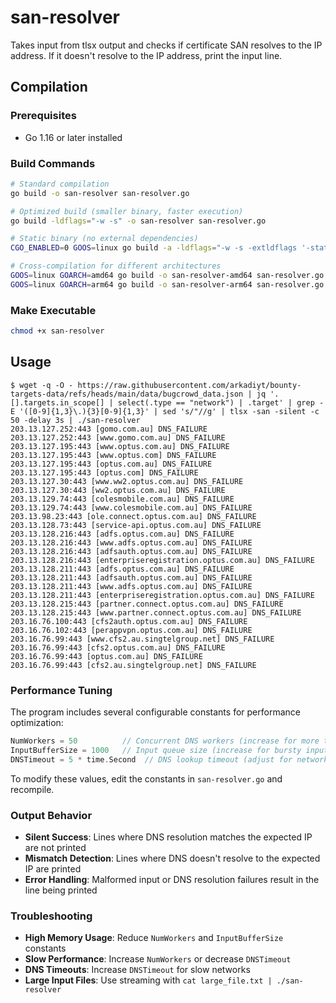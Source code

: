 # san-resolver
Takes input from tlsx output and checks if certificate SAN resolves to the IP address. If it doesn't resolve to the IP address, print the input line.

## Compilation

### Prerequisites
- Go 1.16 or later installed

### Build Commands

```bash
# Standard compilation
go build -o san-resolver san-resolver.go

# Optimized build (smaller binary, faster execution)
go build -ldflags="-w -s" -o san-resolver san-resolver.go

# Static binary (no external dependencies)
CGO_ENABLED=0 GOOS=linux go build -a -ldflags="-w -s -extldflags '-static'" -o san-resolver san-resolver.go

# Cross-compilation for different architectures
GOOS=linux GOARCH=amd64 go build -o san-resolver-amd64 san-resolver.go
GOOS=linux GOARCH=arm64 go build -o san-resolver-arm64 san-resolver.go
```

### Make Executable
```bash
chmod +x san-resolver
```

## Usage

```
$ wget -q -O - https://raw.githubusercontent.com/arkadiyt/bounty-targets-data/refs/heads/main/data/bugcrowd_data.json | jq '.[].targets.in_scope[] | select(.type == "network") | .target' | grep -E '([0-9]{1,3}\.){3}[0-9]{1,3}' | sed 's/"//g' | tlsx -san -silent -c 50 -delay 3s | ./san-resolver
203.13.127.252:443 [gomo.com.au] DNS_FAILURE
203.13.127.252:443 [www.gomo.com.au] DNS_FAILURE
203.13.127.195:443 [www.optus.com.au] DNS_FAILURE
203.13.127.195:443 [www.optus.com] DNS_FAILURE
203.13.127.195:443 [optus.com.au] DNS_FAILURE
203.13.127.195:443 [optus.com] DNS_FAILURE
203.13.127.30:443 [www.ww2.optus.com.au] DNS_FAILURE
203.13.127.30:443 [ww2.optus.com.au] DNS_FAILURE
203.13.129.74:443 [colesmobile.com.au] DNS_FAILURE
203.13.129.74:443 [www.colesmobile.com.au] DNS_FAILURE
203.13.98.23:443 [ole.connect.optus.com.au] DNS_FAILURE
203.13.128.73:443 [service-api.optus.com.au] DNS_FAILURE
203.13.128.216:443 [adfs.optus.com.au] DNS_FAILURE
203.13.128.216:443 [www.adfs.optus.com.au] DNS_FAILURE
203.13.128.216:443 [adfsauth.optus.com.au] DNS_FAILURE
203.13.128.216:443 [enterpriseregistration.optus.com.au] DNS_FAILURE
203.13.128.211:443 [adfs.optus.com.au] DNS_FAILURE
203.13.128.211:443 [adfsauth.optus.com.au] DNS_FAILURE
203.13.128.211:443 [www.adfs.optus.com.au] DNS_FAILURE
203.13.128.211:443 [enterpriseregistration.optus.com.au] DNS_FAILURE
203.13.128.215:443 [partner.connect.optus.com.au] DNS_FAILURE
203.13.128.215:443 [www.partner.connect.optus.com.au] DNS_FAILURE
203.16.76.100:443 [cfs2auth.optus.com.au] DNS_FAILURE
203.16.76.102:443 [perappvpn.optus.com.au] DNS_FAILURE
203.16.76.99:443 [www.cfs2.au.singtelgroup.net] DNS_FAILURE
203.16.76.99:443 [cfs2.optus.com.au] DNS_FAILURE
203.16.76.99:443 [optus.com.au] DNS_FAILURE
203.16.76.99:443 [cfs2.au.singtelgroup.net] DNS_FAILURE
```

### Performance Tuning

The program includes several configurable constants for performance optimization:

```go
NumWorkers = 50          // Concurrent DNS workers (increase for more throughput)
InputBufferSize = 1000   // Input queue size (increase for bursty input)
DNSTimeout = 5 * time.Second  // DNS lookup timeout (adjust for network conditions)
```

To modify these values, edit the constants in `san-resolver.go` and recompile.

### Output Behavior

- **Silent Success**: Lines where DNS resolution matches the expected IP are not printed
- **Mismatch Detection**: Lines where DNS doesn't resolve to the expected IP are printed
- **Error Handling**: Malformed input or DNS resolution failures result in the line being printed

### Troubleshooting

- **High Memory Usage**: Reduce `NumWorkers` and `InputBufferSize` constants
- **Slow Performance**: Increase `NumWorkers` or decrease `DNSTimeout`
- **DNS Timeouts**: Increase `DNSTimeout` for slow networks
- **Large Input Files**: Use streaming with `cat large_file.txt | ./san-resolver`

